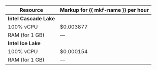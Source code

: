 | Resource | Markup for {{ mkf-name }} per hour |
|-----------------|--------------------------------------|
| **Intel Cascade Lake** |
| 100% vCPU | $0.003877 |
| RAM (for 1 GB) | — |
| **Intel Ice Lake** |
| 100% vCPU | $0.000154 |
| RAM (for 1 GB) | — |

